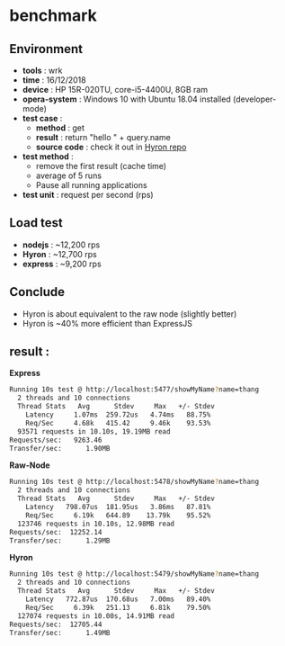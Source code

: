 # benchmark

## Environment

-   **tools** : wrk
-   **time** : 16/12/2018
-   **device** : HP 15R-020TU, core-i5-4400U, 8GB ram
-   **opera-system** : Windows 10 with Ubuntu 18.04 installed (developer-mode)
-   **test case** :
    -   **method** : get
    -   **result** : return "hello " + query.name
    -   **source code** : check it out in [Hyron repo](https://github.com/Hyron-group/Hyron/tree/master/test)
-   **test method** :
    -   remove the first result (cache time)
    -   average of 5 runs
    -   Pause all running applications
-   **test unit** : request per second (rps)

## Load test

-   **nodejs** : ~12,200 rps
-   **Hyron** : ~12,700 rps
-   **express** : ~9,200 rps

## Conclude

-   Hyron is about equivalent to the raw node (slightly better)
-   Hyron is ~40% more efficient than ExpressJS

## result :

**Express**

```bash
Running 10s test @ http://localhost:5477/showMyName?name=thang
  2 threads and 10 connections
  Thread Stats   Avg      Stdev     Max   +/- Stdev
    Latency     1.07ms  259.72us   4.74ms   88.75%
    Req/Sec     4.68k   415.42     9.46k    93.53%
  93571 requests in 10.10s, 19.19MB read
Requests/sec:   9263.46
Transfer/sec:      1.90MB
```

**Raw-Node**

```bash
Running 10s test @ http://localhost:5478/showMyName?name=thang
  2 threads and 10 connections
  Thread Stats   Avg      Stdev     Max   +/- Stdev
    Latency   798.07us  181.95us   3.86ms   87.81%
    Req/Sec     6.19k   644.89    13.79k    95.52%
  123746 requests in 10.10s, 12.98MB read
Requests/sec:  12252.14
Transfer/sec:      1.29MB
```

**Hyron**

```bash
Running 10s test @ http://localhost:5479/showMyName?name=thang
  2 threads and 10 connections
  Thread Stats   Avg      Stdev     Max   +/- Stdev
    Latency   772.87us  170.68us   7.00ms   89.40%
    Req/Sec     6.39k   251.13     6.81k    79.50%
  127074 requests in 10.00s, 14.91MB read
Requests/sec:  12705.44
Transfer/sec:      1.49MB
```
